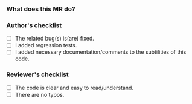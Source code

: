 <!-- Please only use this template if your code fixes a bug WITHOUT adding any new features. -->

### What does this MR do?

<!-- issue link #42 -->

<!-- Describe what this MR fixes -->

### Author's checklist

<!-- You are correcting a bug, make sure the bug is fixed, and everything is tested so this won't happen again. -->

- [ ] The related bug(s) is(are) fixed.
- [ ] I added regression tests.
- [ ] I added necessary documentation/comments to the subtilities of this code.

### Reviewer's checklist

- [ ] The code is clear and easy to read/understand.
- [ ] There are no typos.
